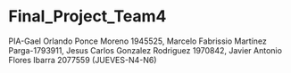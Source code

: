 # Final_Project_Team4
PIA-Gael Orlando Ponce Moreno 1945525, Marcelo Fabrissio Martínez Parga-1793911, Jesus Carlos Gonzalez Rodriguez 1970842, Javier Antonio Flores Ibarra 2077559 (JUEVES-N4-N6)
